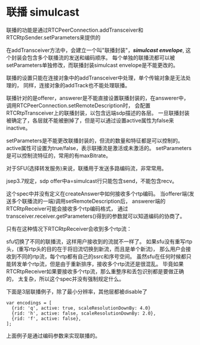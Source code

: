 # 联播 simulcast

联播的功能是通过RTCPeerConnection.addTransceiver和RTCRtpSender.setParameters来提供的

在addTransceiver方法中，会建立一个叫"联播封装"，___simulcast envelope___,
这个封装会包含多个联播流的发送和编码顺序。
每个单独的联播流都可以被setParameters单独修改，而联播封装simulcast envelope是不能更改的。

联播的设置只能在连接对象中的addTransceiver中处理，单个传输对象是无法处理的，
同样，连接对象的addTrack也不能处理联播。

联播针对的是offerer，answerer是不能直接设置联播封装的，在answerer中，
调用RTCPeerConnection.setRemoteDescription时，
会配置RTCRtpTransceiver上的联播封装，以包含远端sdp描述的各层。
一旦联播封装被确定了，各层就不能被删掉了，但是可以通过设置active属性为false来inactive。

setParameters是不能更改联播封装的，但流的数量和特征都是可以控制的。
active属性可设置为true/false，表示联播流是激活或未激活的。
setParameters是可以控制流特征的，常用的有maxBitrate。

对于SFU(选择转发服务)来说，联播用于发送多路编码流，非常常用。

jsep3.7规定，sdp offer中a=simulcast行只能包含send，不能包含recv。

这个spec中并没有定义在createAnswer中如何接收多个rtp编码。
当offerer端(发送多个联播流的一端)调用setRemoteDescription后，
answerer端的RTCRtpReceiver可能会接收多个rtp编码格式，
通过transceiver.receiver.getParameters()得到的参数就可以知道编码的协商了。

只有在这种情况下RTCRtpReceiver会收到多个rtp流：

sfu切换了不同的联播流，这样用户接收到的流就不一样了。
如果sfu没有重写rtp头，(重写rtp头的目的在于将旧流切换到新流，而且是单个新流)，
那么用户会接收到不同的rtp流，每个rtp都有自己的ssrc和序号空间。
虽然sfu在任何时候都只能转发单个rtp流，但是由于重新排序，接收多个rtp流还是很混乱。
毕竟如果RTCRtpReceiver如果要接收多个rtp流，那么重整序和丢包识别都是要做正确的，
太复杂，所以这个spec并没有强制规定什么。

下面是3层联播例子，除了最小分辨率，其他层都被disable了

    var encodings = [
      {rid: 'q', active: true, scaleResolutionDownBy: 4.0}
      {rid: 'h', active: false, scaleResolutionDownBy: 2.0},
      {rid: 'f', active: false},
    ];

上面例子是通过编码参数来实现联播的。
